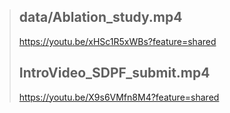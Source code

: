 > ## data/Ablation_study.mp4
> https://youtu.be/xHSc1R5xWBs?feature=shared
> ## IntroVideo_SDPF_submit.mp4
> https://youtu.be/X9s6VMfn8M4?feature=shared
